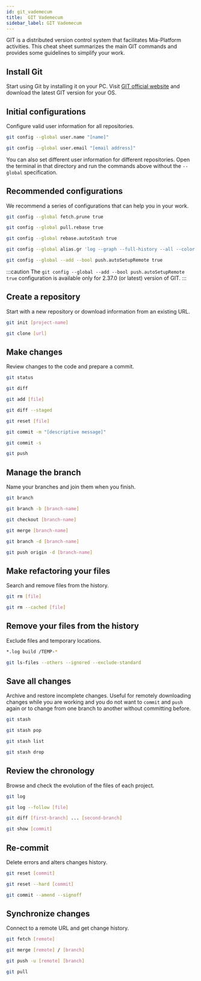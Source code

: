```yaml
---
id: git_vademecum
title:  GIT Vademecum 
sidebar_label: GIT Vademecum
---
```

GIT is a distributed version control system that facilitates Mia-Platform activities. This cheat sheet summarizes the main GIT commands and provides some guidelines to simplify your work.

## Install Git

Start using Git by installing it on your PC. Visit [GIT official website](https://git-scm.com/downloads) and download the latest GIT version for your OS.

## Initial configurations

Configure valid user information for all repositories.

```bash title="Set the username (name.surname) you want to show on your commits."
git config --global user.name "[name]"
```

```bash title="Set up the business email you want to show on your commits."
git config --global user.email "[email address]"
```

You can also set different user information for different repositories. Open the terminal in that directory and run the commands above without the `--global` specification.

## Recommended configurations

We recommend a series of configurations that can help you in your work.

```bash title="Set fetch.prune as active to keep branches aligned remotely with your local branches."
git config --global fetch.prune true
```

```bash title="Set the automatic rebase to the pull. It allows you to avoid unnecessary merge on a branch if more than one person is working on the same branch."
git config --global pull.rebase true
```

```bash title="Combined with the previous configuration, autostash allows you to perform a pull even with unscheduled modifications."
git config --global rebase.autoStash true
```

```bash title="Color your GIT for a better view of the history."
git config --global alias.gr 'log --graph --full-history --all --color --tags --decorate --pretty=format:"%x1b[31m%h%x09%x1b[32m%d%x1b[0m%x20%s %x1b[33m%aN <%ae>%x1b[0m (%aI)"'
```

```bash title="Push local branches to remote repository without having to run --set-upstream origin"
git config --global --add --bool push.autoSetupRemote true
```

:::caution
The `git config --global --add --bool push.autoSetupRemote true` configuration is available only for 2.37.0 (or latest) version of GIT.
:::

## Create a repository

Start with a new repository or download information from an existing URL.

```bash title="Create a new local repository with its specific name."
git init [project-name]
```

```bash title="Download a project and its entire chronology from a URL."
git clone [url]
```

## Make changes

Review changes to the code and prepare a commit.

```bash title="List all files, new or modified, to be committed."
git status
```


```bash title="Shows the differences between the files that were added and not ignored in the staging area."
git diff
```

```bash title="Add new files and prepare them for the commit."
git add [file]
```

```bash title="Show differences between staged files and last modification."
git diff --staged
```

```bash title"Remove a file from the staging area, but keep the changes."
git reset [file]
```

```bash title="Add the file to the local repository header."
git commit -m "[descriptive message]"
```

```bash title="Signoff the commit with your user information. A message is required."
git commit -s
```

```bash title="Upload all local branches to the remote repository."
git push
```

## Manage the branch

Name your branches and join them when you finish.

```bash title="Lists all branches in the current repository."
git branch
```

```bash title="Create a new branch."
git branch -b [branch-name]
```

```bash title="Switch to the specified branch and update the current directory."
git checkout [branch-name]
```

```bash title="Merge the history of [branch-name] branch into the current one."
git merge [branch-name]
```

```bash title="Delete the specified branch only if it has been merged to master."
git branch -d [branch-name]
```

```bash title="Delete the specified remote branch."
git push origin -d [branch-name]
```

## Make refactoring your files

Search and remove files from the history.

```bash title="Remove a file from the directory and prepare for permanent deletion."
git rm [file]
```

```bash title="Delete the file from GIT, but keep the local file."
git rm --cached [file]
```

## Remove your files from the history

Exclude files and temporary locations.

```bash title="A text file called .gitignore prevents accidental versioning of files or directories according to a specified pattern."
*.log build /TEMP-*
```

```bash title="List all files ignored in this project."
git ls-files --others --ignored --exclude-standard
```

## Save all changes

Archive and restore incomplete changes. Useful for remotely downloading changes while you are working and you do not want to `commit` and `push` again or to change from one branch to another without committing before.

```bash title="Temporarily store all changed files."
git stash
```

```bash title="Restore all files placed in stash from the stash archive. In this way you can merge with the changes downloaded remotely with the pull."
git stash pop
```

```bash title="List the edited files stored in stash."
git stash list
```

```bash title="Delete files stored in stash."
git stash drop
```

## Review the chronology

Browse and check the evolution of the files of each project.

```bash title="View the commit history of the current branch."
git log
```

```bash title="View the history of a file, including changes."
git log --follow [file]
```

```bash title="Show the difference between two branches."
git diff [first-branch] ... [second-branch]
```

```bash title="Show metadata and changes made for a specific commit."
git show [commit]
```

## Re-commit

Delete errors and alters changes history.

```bash title="Delete all commits made after [commit], preserving local changes."
git reset [commit]
```

```bash title="Delete all history and changes until the specified commit."
git reset --hard [commit]
```

```bash title="Add signoff to an unsigned commit."
git commit --amend --signoff
```

## Synchronize changes

Connect to a remote URL and get change history.

```bash title="Download the change history from the remote repository."
git fetch [remote]
```

```bash title="Join the remote branch with the local branch."
git merge [remote] / [branch]
```

```bash title="Upload all changes to the local branch on the remote repository."
git push -u [remote] [branch]
```

```bash title="Update your local repository with the online repository."
git pull
```
